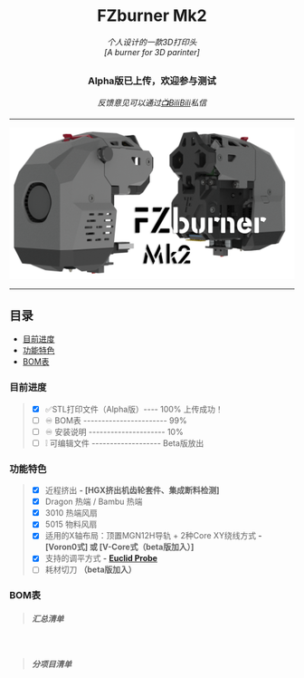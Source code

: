<h1 align="center">FZburner Mk2</h1>

*<p align="center">个人设计的一款3D打印头
  <br />
  [A burner for 3D parinter]</p>*



## <h3 align="center"> Alpha版已上传，欢迎参与测试 </h3>
 *<p align="center">反馈意见可以通过[📺BiliBili](https://space.bilibili.com/1898517)私信</p>*

 ---
 
![FZburner-Mk2](Images-效果图/FZBurner_Mk2.png)

 ---

 ## 目录

- [目前进度](#目前进度)
- [功能特色](#功能特色)
- [BOM表](#BOM表)
 
### 目前进度 

> - [x] ✅STL打印文件（Alpha版）---- 100%  上传成功！
> - [ ]  ♾ BOM表 -----------------------     99%
> - [ ]  ♾ 安装说明 ---------------------     10%
> - [ ]  ❕ 可编辑文件 -------------------  Beta版放出
 
### 功能特色

> - [x] 近程挤出  **- [HGX挤出机齿轮套件、集成断料检测]**
> - [x] Dragon 热端 / Bambu 热端
> - [x] 3010 热端风扇
> - [x] 5015 物料风扇
> - [x] 适用的X轴布局：顶置MGN12H导轨 + 2种Core XY绕线方式    **- [Voron0式] 或 [V-Core式（beta版加入）]**
> - [x] 支持的调平方式  **-** [**Euclid Probe**](https://github.com/nionio6915/Euclid_Probe)
> - [ ] 耗材切刀 **（beta版加入）**

### BOM表

> ##### 汇总清单
>
  <br />
  
>##### 分项目清单
>
  <br />
